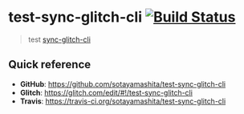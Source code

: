 # test-sync-glitch-cli [![Build Status](https://travis-ci.org/emanuelrosa/test-glitch.svg?branch=master)](https://travis-ci.org/emanuelrosa/test-glitch)

> test [sync-glitch-cli](https://github.com/#)

## Quick reference

- **GitHub**: https://github.com/sotayamashita/test-sync-glitch-cli
- **Glitch**: https://glitch.com/edit/#!/test-sync-glitch-cli
- **Travis**: https://travis-ci.org/sotayamashita/test-sync-glitch-cli

